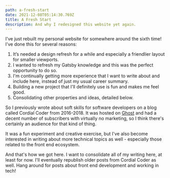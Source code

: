 ```yaml
---
path: a-fresh-start
date: 2021-12-08T05:14:30.769Z
title: A Fresh Start
description: And why I redesigned this website yet again.
---
```

I've just rebuilt my personal website for somewhere around the sixth time! I've done this for several reasons:

1. It’s needed a design refresh for a while and especially a friendlier layout for smaller viewports.
2. I wanted to refresh my Gatsby knowledge and this was the perfect opportunity to do so.
3. I'm continually getting more experience that I want to write about and include here, instead of just my usual career summary.
4. Building a new project that I'll definitely use is fun and makes me feel good.
5. Consolidating other properties and ideas, detailed below.

So I previously wrote about soft skills for software developers on a blog called Cordial Coder from 2016-2018. It was hosted on <a href="https://ghost.org" target="__blank" rel="noopener noreferrer">Ghost</a> and had a decent number of subscribers with virtually no marketing, so I think there's certainly an audience for that kind of thing.

It was a fun experiment and creative exercise, but I've also become interested in writing about more technical topics as well - especially those related to the front end ecosystem.

And that's how we got here. I want to consolidate all of my writing here, at least for now. I'll eventually republish older posts from Cordial Coder as well. Hang around for posts about front end development and working in tech!